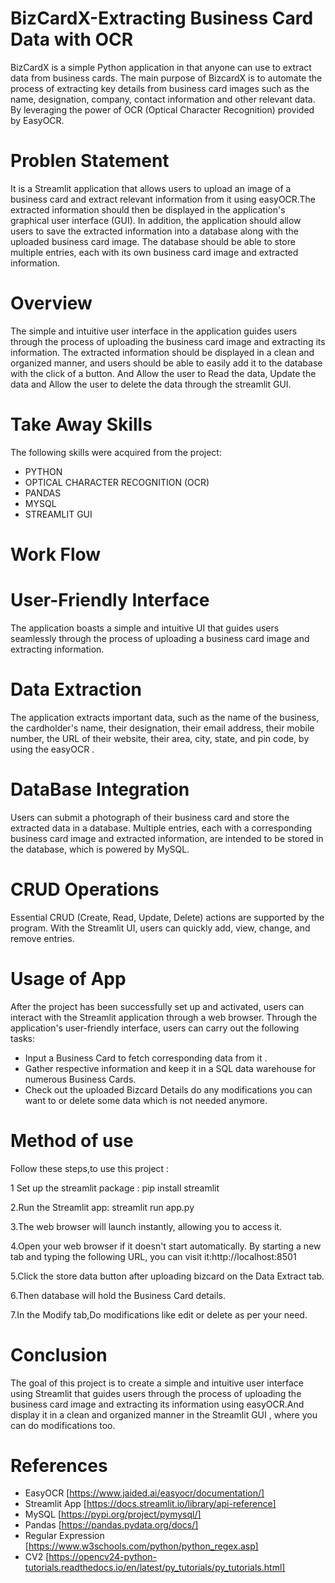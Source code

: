# BizCardX-Extracting Business Card Data with OCR
BizCardX is a simple Python application in that anyone can use to extract data from business cards. 
The main purpose of BizcardX is to automate the process of extracting key details from business card images such as the name, designation, company, contact information and other relevant data. By leveraging the power of OCR (Optical Character Recognition) provided by EasyOCR.
# Problen Statement
It is a Streamlit application that allows users to upload an image of a business card and extract relevant information from it using easyOCR.The extracted information should then be displayed in the application's
graphical user interface (GUI).
In addition, the application should allow users to save the extracted information into a database along with the uploaded business card image. The database should be able to store multiple entries, each with its own business card image and extracted information.
# Overview 
The simple and intuitive user interface in the application guides users through the process of uploading the business card image and extracting its information. The extracted information should
be displayed in a clean and organized manner, and users should be able to easily add it to the database with the click of a button. And Allow the user to Read the data, Update the data and Allow the user to delete the data through the streamlit GUI.
# Take Away Skills
The following skills were acquired from the project:
- PYTHON
- OPTICAL CHARACTER RECOGNITION (OCR)
- PANDAS
- MYSQL
- STREAMLIT GUI
# Work Flow
# User-Friendly Interface
The application boasts a simple and intuitive UI that guides users seamlessly through the process of uploading a business card image and extracting information.
# Data Extraction
The application extracts important data, such as the name of the business, the cardholder's name, their designation, their email address, their mobile number, the URL of their website, their area, city, state, 
and pin code, by using the easyOCR .
# DataBase Integration
Users can submit a photograph of their business card and store the extracted data in a database. Multiple entries, each with a corresponding business card image and extracted information, are intended to be 
stored in the database, which is powered by MySQL.
# CRUD Operations
Essential CRUD (Create, Read, Update, Delete) actions are supported by the program. With the Streamlit UI, users can quickly add, view, change, and remove entries.

# Usage of App
After the project has been successfully set up and activated, users can interact with the Streamlit application through a web browser. Through the application's user-friendly interface, users can carry out the 
following tasks:

- Input a Business Card to fetch corresponding data from it .
- Gather respective information and keep it in a SQL data warehouse for numerous Business Cards.
- Check out the uploaded Bizcard Details do any modifications you can want to or delete some data which is not needed anymore.
# Method of use
Follow these steps,to use this project :

1 Set up the streamlit package : pip install streamlit

2.Run the Streamlit app: streamlit run app.py

3.The web browser will launch instantly, allowing you to access it.

4.Open your web browser if it doesn't start automatically. By starting a new tab and typing the following URL, you can visit it:http://localhost:8501

5.Click the store data button after uploading bizcard on the Data Extract tab.

6.Then database will hold the Business Card details.

7.In the Modify tab,Do modifications like edit or delete as per your need.

# Conclusion
The goal of this project is to create a simple and intuitive user interface using Streamlit that guides users through the process of uploading the business card image and extracting its information using easyOCR.And display it in a clean and organized manner in the Streamlit GUI , where you can do modifications too.

# References
- EasyOCR [https://www.jaided.ai/easyocr/documentation/]
- Streamlit App [https://docs.streamlit.io/library/api-reference]
- MySQL [https://pypi.org/project/pymysql/]
- Pandas [https://pandas.pydata.org/docs/]
- Regular Expression [https://www.w3schools.com/python/python_regex.asp]
- CV2 [https://opencv24-python-tutorials.readthedocs.io/en/latest/py_tutorials/py_tutorials.html]

















  
  
